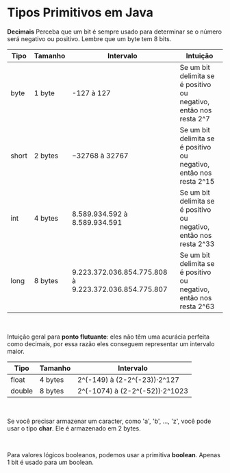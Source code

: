 # Tipos Primitivos em Java

**Decimais**
Perceba que um bit é sempre usado para determinar se o número será negativo ou positivo.
Lembre que um byte tem 8 bits.

| Tipo  | Tamanho | Intervalo | Intuição |
| ------------------- | ------------------- | ------------------- | ------------------- |
| byte |  1 byte | -127 à 127 | Se um bit delimita se é positivo ou negativo, então nos resta 2^7 |
| short |  2 bytes | −32768 à 32767 | Se um bit delimita se é positivo ou negativo, então nos resta 2^15 |
| int |  4 bytes | 8.589.934.592 à 8.589.934.591 | Se um bit delimita se é positivo ou negativo, então nos resta 2^33 |
| long |  8 bytes| 9.223.372.036.854.775.808 à 9.223.372.036.854.775.807 | Se um bit delimita se é positivo ou negativo, então nos resta 2^63 |

</br>

Intuição geral para **ponto flutuante**: eles não têm uma acurácia perfeita como decimais, por essa razão eles conseguem representar um intervalo maior.

| Tipo  | Tamanho | Intervalo |
| ------------------- | ------------------- | ------------------- |
| float |  4 bytes | 2^(-149) à (2-2^(-23))·2^127 | 
| double |  8 bytes | 2^(-1074) à (2-2^(-52))·2^1023|

</br>

Se você precisar armazenar um caracter, como 'a', 'b', ..., 'z', você pode usar o tipo **char**. Ele é armazenado em 2 bytes.

</br>

Para valores lógicos booleanos, podemos usar a primitiva **boolean**. Apenas 1 bit é usado para um boolean.


